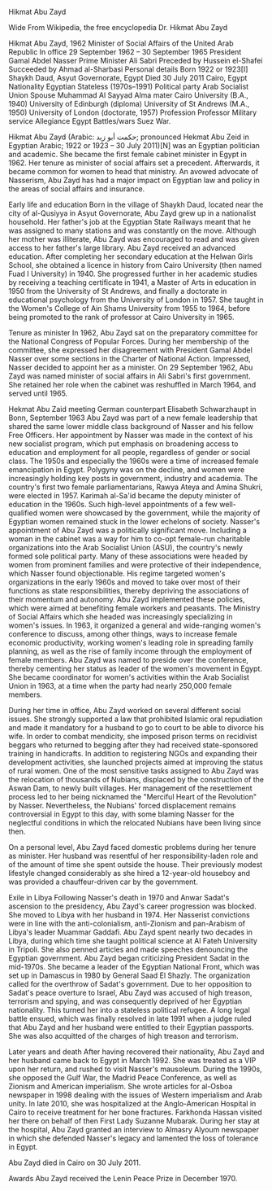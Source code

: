 Hikmat Abu Zayd

Wide From Wikipedia, the free encyclopedia Dr. Hikmat Abu Zayd

Hikmat Abu Zayd, 1962 Minister of Social Affairs of the United Arab
Republic In office 29 September 1962 – 30 September 1965 President Gamal
Abdel Nasser Prime Minister Ali Sabri Preceded by Hussein el-Shafei
Succeeded by Ahmad al-Sharbasi Personal details Born 1922 or 1923\[I\]
Shaykh Daud, Asyut Governorate, Egypt Died 30 July 2011 Cairo, Egypt
Nationality Egyptian Stateless (1970s–1991) Political party Arab
Socialist Union Spouse Muhammad Al Sayyad Alma mater Cairo University
(B.A., 1940) University of Edinburgh (diploma) University of St Andrews
(M.A., 1950) University of London (doctorate, 1957) Profession Professor
Military service Allegiance Egypt Battles/wars Suez War.

Hikmat Abu Zayd
(Arabic: حكمت أبو زيد; pronounced Hekmat Abu Zeid in Egyptian Arabic;
1922 or 1923 – 30 July 2011)\[N\] was an Egyptian politician and
academic. She became the first female cabinet minister in Egypt in 1962.
Her tenure as minister of social affairs set a precedent. Afterwards, it
became common for women to head that ministry. An avowed advocate of
Nasserism, Abu Zayd has had a major impact on Egyptian law and policy in
the areas of social affairs and insurance.

Early life and education Born in the village of Shaykh Daud, located
near the city of al-Qusiyya in Asyut Governorate, Abu Zayd grew up in a
nationalist household. Her father's job at the Egyptian State Railways
meant that he was assigned to many stations and was constantly on the
move. Although her mother was illiterate, Abu Zayd was encouraged to
read and was given access to her father's large library. Abu Zayd
received an advanced education. After completing her secondary education
at the Helwan Girls School, she obtained a licence in history from Cairo
University (then named Fuad I University) in 1940. She progressed
further in her academic studies by receiving a teaching certificate in
1941, a Master of Arts in education in 1950 from the University of St
Andrews, and finally a doctorate in educational psychology from the
University of London in 1957. She taught in the Women's College of Ain
Shams University from 1955 to 1964, before being promoted to the rank of
professor at Cairo University in 1965.

Tenure as minister In 1962, Abu Zayd sat on the preparatory committee
for the National Congress of Popular Forces. During her membership of
the committee, she expressed her disagreement with President Gamal Abdel
Nasser over some sections in the Charter of National Action. Impressed,
Nasser decided to appoint her as a minister. On 29 September 1962, Abu
Zayd was named minister of social affairs in Ali Sabri's first
government. She retained her role when the cabinet was reshuffled in
March 1964, and served until 1965.

Hekmat Abu Zaid meeting German counterpart Elisabeth Schwarzhaupt in
Bonn, September 1963 Abu Zayd was part of a new female leadership that
shared the same lower middle class background of Nasser and his fellow
Free Officers. Her appointment by Nasser was made in the context of his
new socialist program, which put emphasis on broadening access to
education and employment for all people, regardless of gender or social
class. The 1950s and especially the 1960s were a time of increased
female emancipation in Egypt. Polygyny was on the decline, and women
were increasingly holding key posts in government, industry and
academia. The country's first two female parliamentarians, Rawya Ateya
and Amina Shukri, were elected in 1957. Karimah al-Sa'id became the
deputy minister of education in the 1960s. Such high-level appointments
of a few well-qualified women were showcased by the government, while
the majority of Egyptian women remained stuck in the lower echelons of
society. Nasser's appointment of Abu Zayd was a politically significant
move. Including a woman in the cabinet was a way for him to co-opt
female-run charitable organizations into the Arab Socialist Union (ASU),
the country's newly formed sole political party. Many of these
associations were headed by women from prominent families and were
protective of their independence, which Nasser found objectionable. His
regime targeted women's organizations in the early 1960s and moved to
take over most of their functions as state responsibilities, thereby
depriving the associations of their momentum and autonomy. Abu Zayd
implemented these policies, which were aimed at benefiting female
workers and peasants. The Ministry of Social Affairs which she headed
was increasingly specializing in women's issues. In 1963, it organized a
general and wide-ranging women's conference to discuss, among other
things, ways to increase female economic productivity, working women's
leading role in spreading family planning, as well as the rise of family
income through the employment of female members. Abu Zayd was named to
preside over the conference, thereby cementing her status as leader of
the women's movement in Egypt. She became coordinator for women's
activities within the Arab Socialist Union in 1963, at a time when the
party had nearly 250,000 female members.

During her time in office, Abu Zayd worked on several different social
issues. She strongly supported a law that prohibited Islamic oral
repudiation and made it mandatory for a husband to go to court to be
able to divorce his wife. In order to combat mendicity, she imposed
prison terms on recidivist beggars who returned to begging after they
had received state-sponsored training in handicrafts. In addition to
registering NGOs and expanding their development activities, she
launched projects aimed at improving the status of rural women. One of
the most sensitive tasks assigned to Abu Zayd was the relocation of
thousands of Nubians, displaced by the construction of the Aswan Dam, to
newly built villages. Her management of the resettlement process led to
her being nicknamed the "Merciful Heart of the Revolution" by Nasser.
Nevertheless, the Nubians' forced displacement remains controversial in
Egypt to this day, with some blaming Nasser for the neglectful
conditions in which the relocated Nubians have been living since then.

On a personal level, Abu Zayd faced domestic problems during her tenure
as minister. Her husband was resentful of her responsibility-laden role
and of the amount of time she spent outside the house. Their previously
modest lifestyle changed considerably as she hired a 12-year-old
houseboy and was provided a chauffeur-driven car by the government.

Exile in Libya Following Nasser's death in 1970 and Anwar Sadat's
ascension to the presidency, Abu Zayd's career progression was blocked.
She moved to Libya with her husband in 1974. Her Nasserist convictions
were in line with the anti-colonialism, anti-Zionism and pan-Arabism of
Libya's leader Muammar Gaddafi. Abu Zayd spent nearly two decades in
Libya, during which time she taught political science at Al Fateh
University in Tripoli. She also penned articles and made speeches
denouncing the Egyptian government. Abu Zayd began criticizing President
Sadat in the mid-1970s. She became a leader of the Egyptian National
Front, which was set up in Damascus in 1980 by General Saad El Shazly.
The organization called for the overthrow of Sadat's government. Due to
her opposition to Sadat's peace overture to Israel, Abu Zayd was accused
of high treason, terrorism and spying, and was consequently deprived of
her Egyptian nationality. This turned her into a stateless political
refugee. A long legal battle ensued, which was finally resolved in late
1991 when a judge ruled that Abu Zayd and her husband were entitled to
their Egyptian passports. She was also acquitted of the charges of high
treason and terrorism.

Later years and death After having recovered their nationality, Abu Zayd
and her husband came back to Egypt in March 1992. She was treated as a
VIP upon her return, and rushed to visit Nasser's mausoleum. During the
1990s, she opposed the Gulf War, the Madrid Peace Conference, as well as
Zionism and American imperialism. She wrote articles for al-Osboa
newspaper in 1998 dealing with the issues of Western imperialism and
Arab unity. In late 2010, she was hospitalized at the Anglo-American
Hospital in Cairo to receive treatment for her bone fractures. Farkhonda
Hassan visited her there on behalf of then First Lady Suzanne Mubarak.
During her stay at the hospital, Abu Zayd granted an interview to
Almasry Alyoum newspaper in which she defended Nasser's legacy and
lamented the loss of tolerance in Egypt.

Abu Zayd died in Cairo on 30 July 2011.

Awards Abu Zayd received the Lenin Peace Prize in December 1970.
